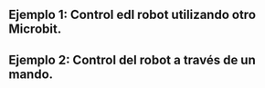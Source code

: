 ## Ejemplo 1: Control edl robot utilizando otro Microbit.



## Ejemplo 2: Control del robot a través de un mando. 



